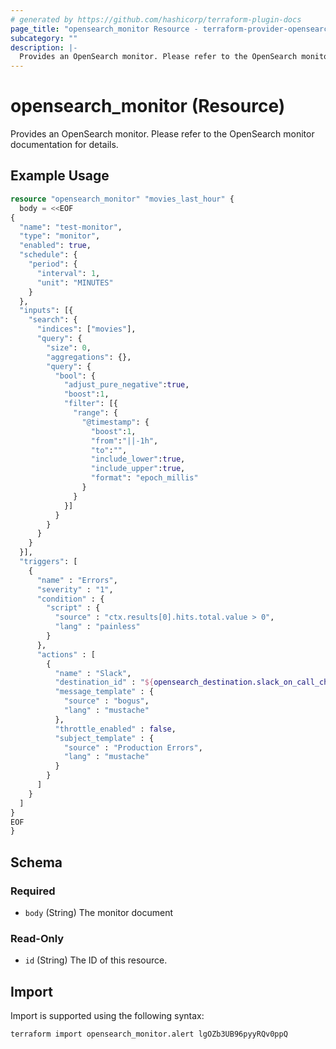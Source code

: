 ```yaml
---
# generated by https://github.com/hashicorp/terraform-plugin-docs
page_title: "opensearch_monitor Resource - terraform-provider-opensearch"
subcategory: ""
description: |-
  Provides an OpenSearch monitor. Please refer to the OpenSearch monitor documentation for details.
---
```


# opensearch_monitor (Resource)

Provides an OpenSearch monitor. Please refer to the OpenSearch monitor documentation for details.

## Example Usage

```terraform
resource "opensearch_monitor" "movies_last_hour" {
  body = <<EOF
{
  "name": "test-monitor",
  "type": "monitor",
  "enabled": true,
  "schedule": {
    "period": {
      "interval": 1,
      "unit": "MINUTES"
    }
  },
  "inputs": [{
    "search": {
      "indices": ["movies"],
      "query": {
        "size": 0,
        "aggregations": {},
        "query": {
          "bool": {
            "adjust_pure_negative":true,
            "boost":1,
            "filter": [{
              "range": {
                "@timestamp": {
                  "boost":1,
                  "from":"||-1h",
                  "to":"",
                  "include_lower":true,
                  "include_upper":true,
                  "format": "epoch_millis"
                }
              }
            }]
          }
        }
      }
    }
  }],
  "triggers": [
    {
      "name" : "Errors",
      "severity" : "1",
      "condition" : {
        "script" : {
          "source" : "ctx.results[0].hits.total.value > 0",
          "lang" : "painless"
        }
      },
      "actions" : [
        {
          "name" : "Slack",
          "destination_id" : "${opensearch_destination.slack_on_call_channel.id}",
          "message_template" : {
            "source" : "bogus",
            "lang" : "mustache"
          },
          "throttle_enabled" : false,
          "subject_template" : {
            "source" : "Production Errors",
            "lang" : "mustache"
          }
        }
      ]
    }
  ]
}
EOF
}
```

<!-- schema generated by tfplugindocs -->
## Schema

### Required

- `body` (String) The monitor document

### Read-Only

- `id` (String) The ID of this resource.

## Import

Import is supported using the following syntax:

```shell
terraform import opensearch_monitor.alert lgOZb3UB96pyyRQv0ppQ
```
